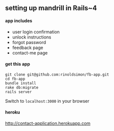 ## setting up mandrill in Rails~4

#### app includes
- user login confirmation
- unlock instructions
- forgot password
- feedback page
- contact-me page

#### get this app

```
git clone git@github.com:rinoldsimon/fb-app.git
cd fb-app
bundle install
rake db:migrate
rails server
```
Switch to `localhost:3000` in your browser

#### heroku

http://contact-application.herokuapp.com

